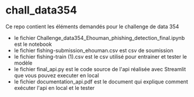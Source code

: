 # chall_data354
Ce repo contient les éléments demandés pour le challenge de data 354  
- le fichier Challenge_data354_Ehouman_phishing_detection_final.ipynb est le notebook 
- le fichier fishing-submission_ehouman.csv est csv de soumission
- le fichier fishing-train (1).csv est le csv utilisé pour entrainer et tester le modèle
- le fichier final_api.py est le code source de l'api réalisée avec Streamlit que vous pouvez executer en local
-  le fichier documentation_api.pdf est le document qui explique comment exécuter l'api en local et le tester 

